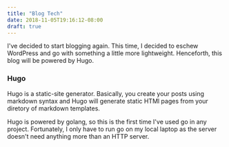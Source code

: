 ```yaml
---
title: "Blog Tech"
date: 2018-11-05T19:16:12-08:00
draft: true
---
```

I've decided to start blogging again.  This time, I decided to eschew WordPress and go with something a little more lightweight.  Henceforth, this blog will be powered by Hugo.

### Hugo
Hugo is a static-site generator.  Basically, you create your posts using markdown syntax and Hugo will generate static HTMl pages from your diretory of markdown templates.

Hugo is powered by golang, so this is the first time I've used go in any project.  Fortunately, I only have to run go on my local laptop as the server doesn't need anything more than an HTTP server.


